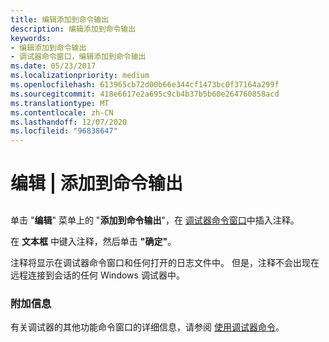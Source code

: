 ```yaml
---
title: 编辑添加到命令输出
description: 编辑添加到命令输出
keywords:
- 编辑添加到命令输出
- 调试器命令窗口，编辑添加到命令输出
ms.date: 05/23/2017
ms.localizationpriority: medium
ms.openlocfilehash: 613965cb72d00b66e344cf1473bc0f37164a299f
ms.sourcegitcommit: 418e6617e2a695c9cb4b37b5b60e264760858acd
ms.translationtype: MT
ms.contentlocale: zh-CN
ms.lasthandoff: 12/07/2020
ms.locfileid: "96838647"
---
```

# <a name="edit--add-to-command-output"></a>编辑 | 添加到命令输出


## <span id="ddk_edit_add_to_command_output_dbg"></span><span id="DDK_EDIT_ADD_TO_COMMAND_OUTPUT_DBG"></span>


单击 "**编辑**" 菜单上的 "**添加到命令输出**"，在 [调试器命令窗口](debugger-command-window.md)中插入注释。

在 **文本框** 中键入注释，然后单击 **"确定"**。

注释将显示在调试器命令窗口和任何打开的日志文件中。 但是，注释不会出现在远程连接到会话的任何 Windows 调试器中。

### <a name="span-idadditional_informationspanspan-idadditional_informationspanadditional-information"></a><span id="additional_information"></span><span id="ADDITIONAL_INFORMATION"></span>附加信息

有关调试器的其他功能命令窗口的详细信息，请参阅 [使用调试器命令](using-debugger-commands.md)。

 

 





